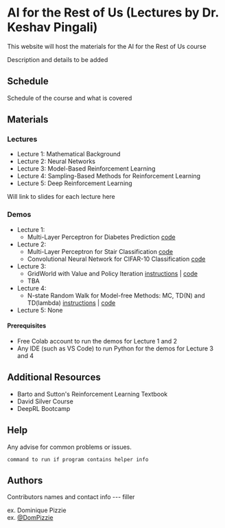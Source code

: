 # AI for the Rest of Us (Lectures by Dr. Keshav Pingali)

This website will host the materials for the AI for the Rest of Us course

Description and details to be added

## Schedule

Schedule of the course and what is covered

## Materials

### Lectures

* Lecture 1: Mathematical Background
* Lecture 2: Neural Networks
* Lecture 3: Model-Based Reinforcement Learning
* Lecture 4: Sampling-Based Methods for Reinforcement Learning
* Lecture 5: Deep Reinforcement Learning

Will link to slides for each lecture here

### Demos

* Lecture 1:
   *  Multi-Layer Perceptron for Diabetes Prediction [code](https://colab.research.google.com/drive/1CgYu6hCS4VWEGSyLuDOdiqwp29GzK4Re?usp=sharing)
* Lecture 2:
   * Multi-Layer Perceptron for Stair Classification [code](https://colab.research.google.com/drive/1wo8K8tj2gPxzHOVExxFHTSexl45u4BDa?usp=sharing)
   * Convolutional Neural Network for CIFAR-10 Classification [code](https://colab.research.google.com/drive/1ItV5SHOJQA90XhBlORIdKCdkt1Y1Pdoi?usp=sharing) 
* Lecture 3:
   * GridWorld with Value and Policy Iteration [instructions](gridworld.md) | [code](info.md)
   * TBA
* Lecture 4:
   *  N-state Random Walk for Model-free Methods: MC, TD(N) and TD(lambda) [instructions](randomwalk.md) | [code](info.md) 
* Lecture 5: None

#### Prerequisites
* Free Colab account to run the demos for Lecture 1 and 2
* Any IDE (such as VS Code) to run Python for the demos for Lecture 3 and 4 

## Additional Resources

* Barto and Sutton's Reinforcement Learning Textbook 
* David Silver Course
* DeepRL Bootcamp

## Help

Any advise for common problems or issues.
```
command to run if program contains helper info
```

## Authors

Contributors names and contact info --- filler

ex. Dominique Pizzie  
ex. [@DomPizzie](https://twitter.com/dompizzie)
